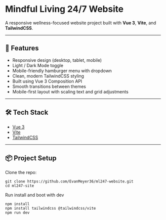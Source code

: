 # Mindful Living 24/7 Website

A responsive wellness-focused website project built with **Vue 3**, **Vite**, and **TailwindCSS**.

---

## 🚀 Features

- Responsive design (desktop, tablet, mobile)
- Light / Dark Mode toggle
- Mobile-friendly hamburger menu with dropdown
- Clean, modern TailwindCSS styling
- Built using Vue 3 Composition API
- Smooth transitions between themes
- Mobile-first layout with scaling text and grid adjustments

---

## 🛠 Tech Stack

- [Vue 3](https://vuejs.org/)
- [Vite](https://vitejs.dev/)
- [TailwindCSS](https://tailwindcss.com/)

---

## 📦 Project Setup

Clone the repo:

```
git clone https://github.com/EvanMeyer36/ml247-website.git
cd ml247-site
```

Run install and boot with dev
```
npm install
npm install tailwindcss @tailwindcss/vite
npm run dev
```

